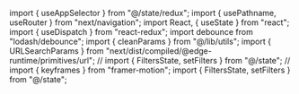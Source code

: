 import { useAppSelector } from "@/state/redux";
import { usePathname, useRouter } from "next/navigation";
import React, { useState } from "react";
import { useDispatch } from "react-redux";
import debounce from "lodash/debounce";
import { cleanParams } from "@/lib/utils";
import { URLSearchParams } from "next/dist/compiled/@edge-runtime/primitives/url";
// import { FiltersState, setFilters } from "@/state";
// import { keyframes } from "framer-motion";
import { FiltersState,  setFilters } from "@/state";
